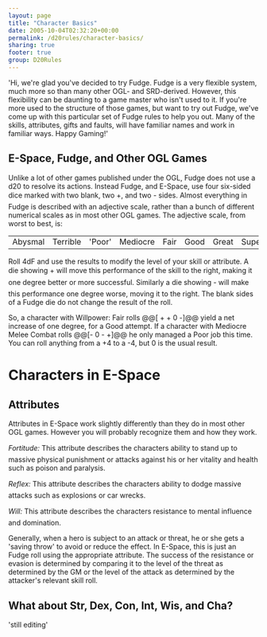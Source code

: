 ```yaml
---
layout: page
title: "Character Basics"
date: 2005-10-04T02:32:20+00:00
permalink: /d20rules/character-basics/
sharing: true
footer: true
group: D20Rules
---
```


'Hi, we're glad you've decided to try Fudge. Fudge is a very flexible system, much more so than many other OGL-  and SRD-derived. However, this flexibility can be daunting to a game master who isn't used to it. If you're more used to the structure of those games, but want to try out Fudge, we've come up with this particular set of Fudge rules to help you out. Many of the skills, attributes, gifts and faults, will have familiar names and work in familiar ways. Happy Gaming!'


## E-Space, Fudge, and Other OGL Games
Unlike a lot of other games published under the OGL, Fudge does not use a d20 to resolve its actions. Instead Fudge, and E-Space, use four six-sided dice marked with two blank, two +, and two - sides. Almost everything in Fudge is described with an adjective scale, rather than a bunch of different numerical scales as in most other OGL games. The adjective scale, from worst to best, is:


<table class='table'><tr>
</tr>
<tr>
  <td>Abysmal</td>
  <td>Terrible</td>
  <td>'Poor'</td>
  <td>Mediocre</td>
  <td>Fair</td>
  <td>Good</td>
  <td>Great</td>
  <td>Superb</td>
  <td>Legendary</td>
</tr>
</table>

Roll 4dF and use the results to modify the level of your skill or attribute. A die showing + will move this performance of the skill to the right, making it one degree better or more successful. Similarly a die showing - will make this performance one degree worse, moving it to the right. The blank sides of a Fudge die do not change the result of the roll.

So, a character with Willpower: Fair rolls @@[ + + 0 -]@@ yield a net increase of one degree, for a Good attempt. If a character with Mediocre Melee Combat rolls @@[- 0 - +]@@ he only managed a Poor job this time. You can roll anything from a +4 to a -4, but 0 is the usual result.


# Characters in E-Space

## Attributes
Attributes in E-Space work slightly differently than they do in most other OGL games. However you will probably recognize them and how they work.


*Fortitude:* This attribute describes the characters ability to stand up to massive physical punishment or attacks against his or her vitality and health such as poison and paralysis.


*Reflex:* This attribute describes the characters ability to dodge massive attacks such as explosions or car wrecks. 


*Will:* This attribute describes the characters resistance to mental influence and domination. 


Generally, when a hero is subject to an attack or threat, he or she gets a 'saving throw' to avoid or reduce the effect. In E-Space, this is just an Fudge roll using the appropriate attribute. The success of the resistance or evasion is determined by comparing it to the level of the threat as determined by the GM or the level of the attack as determined by the attacker's relevant skill roll.

## What about Str, Dex, Con, Int, Wis, and Cha?
'still editing'
